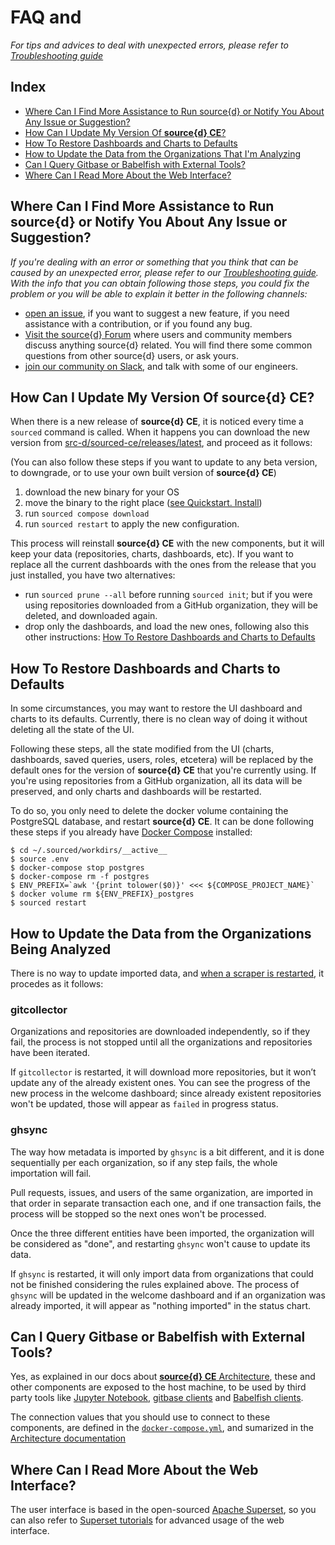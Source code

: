 # FAQ and 

_For tips and advices to deal with unexpected errors, please refer to [Troubleshooting guide](./troubleshooting.md)_

## Index

- [Where Can I Find More Assistance to Run source{d} or Notify You About Any Issue or Suggestion?](#where-can-i-find-more-assistance-to-run-source-d-or-notify-you-about-any-issue-or-suggestion)
- [How Can I Update My Version Of **source{d} CE**?](#how-can-i-update-my-version-of-source-d-ce)
- [How To Restore Dashboards and Charts to Defaults](#how-to-restore-dashboards-and-charts-to-defaults)
- [How to Update the Data from the Organizations That I'm Analyzing](#how-to-update-the-data-from-the-organizations-being-analyzed)
- [Can I Query Gitbase or Babelfish with External Tools?](#can-i-query-gitbase-or-babelfish-with-external-tools)
- [Where Can I Read More About the Web Interface?](#where-can-i-read-more-about-the-web-interface)


## Where Can I Find More Assistance to Run source{d} or Notify You About Any Issue or Suggestion?

_If you're dealing with an error or something that you think that can be caused
by an unexpected error, please refer to our [Troubleshooting guide](./troubleshooting.md).
With the info that you can obtain following those steps, you could fix the problem
or you will be able to explain it better in the following channels:_

* [open an issue](https://github.com/src-d/sourced-ce/issues), if you want to
suggest a new feature, if you need assistance with a contribution, or if you
found any bug.
* [Visit the source{d} Forum](https://forum.sourced.tech) where users and community
members discuss anything source{d} related. You will find there some common questions
from other source{d} users, or ask yours.
* [join our community on Slack](https://sourced-community.slack.com/join/shared_invite/enQtMjc4Njk5MzEyNzM2LTFjNzY4NjEwZGEwMzRiNTM4MzRlMzQ4MmIzZjkwZmZlM2NjODUxZmJjNDI1OTcxNDAyMmZlNmFjODZlNTg0YWM),
and talk with some of our engineers.


## How Can I Update My Version Of source{d} CE?

When there is a new release of **source{d} CE**, it is noticed every time a `sourced`
command is called. When it happens you can download the new version from
[src-d/sourced-ce/releases/latest](https://github.com/src-d/sourced-ce/releases/latest),
and proceed as it follows:

(You can also follow these steps if you want to update to any beta version, to
downgrade, or to use your own built version of **source{d} CE**)

1. download the new binary for your OS
1. move the binary to the right place ([see Quickstart. Install](quickstart/2-install-sourced.md))
1. run `sourced compose download`
1. run `sourced restart` to apply the new configuration.

This process will reinstall **source{d} CE** with the new components, but it will
keep your data (repositories, charts, dashboards, etc). If you want to replace
all the current dashboards with the ones from the release that you just installed,
you have two alternatives:

- run `sourced prune --all` before running `sourced init`; but if you were using
repositories downloaded from a GitHub organization, they will be deleted, and
downloaded again.
- drop only the dashboards, and load the new ones, following also this other
instructions: [How To Restore Dashboards and Charts to Defaults](#how-to-restore-dashboards-and-charts-to-defaults)


## How To Restore Dashboards and Charts to Defaults

In some circumstances, you may want to restore the UI dashboard and charts to
its defaults. Currently, there is no clean way of doing it without deleting all
the state of the UI.

Following these steps, all the state modified from the UI (charts, dashboards,
saved queries, users, roles, etcetera) will be replaced by the default ones for
the version of **source{d} CE** that you're currently using. If you're using
repositories from a GitHub organization, all its data will be preserved, and only
charts and dashboards will be restarted.

To do so, you only need to delete the docker volume containing the PostgreSQL
database, and restart **source{d} CE**. It can be done following these steps if
you already have [Docker Compose](https://docs.docker.com/compose/) installed:

```shell
$ cd ~/.sourced/workdirs/__active__
$ source .env
$ docker-compose stop postgres
$ docker-compose rm -f postgres
$ ENV_PREFIX=`awk '{print tolower($0)}' <<< ${COMPOSE_PROJECT_NAME}`
$ docker volume rm ${ENV_PREFIX}_postgres
$ sourced restart
```


## How to Update the Data from the Organizations Being Analyzed

There is no way to update imported data, and
[when a scraper is restarted](./troubleshooting.md#how-can-i-restart-one-scraper),
it procedes as it follows:

### gitcollector

Organizations and repositories are downloaded independently, so if they fail,
the process is not stopped until all the organizations and repositories have been
iterated.

If `gitcollector` is restarted, it will download more repositories, but it won’t
update any of the already existent ones. You can see the progress of the new process
in the welcome dashboard; since already existent repositories won't be updated,
those will appear as `failed` in progress status.

### ghsync

The way how metadata is imported by `ghsync` is a bit different, and it is done
sequentially per each organization, so if any step fails, the whole importation
will fail.

Pull requests, issues, and users of the same organization, are imported in that
order in separate transaction each one, and if one transaction fails, the process
will be stopped so the next ones won't be processed.

Once the three different entities have been imported, the organization will be
considered as "done", and restarting `ghsync` won't cause to update its data.

If `ghsync` is restarted, it will only import data from organizations that could
not be finished considering the rules explained above. The process of `ghsync`
will be updated in the welcome dashboard and if an organization was already
imported, it will appear as "nothing imported" in the status chart.


## Can I Query Gitbase or Babelfish with External Tools?

Yes, as explained in our docs about [**source{d} CE** Architecture](./architecture.md#docker-networking),
these and other components are exposed to the host machine, to be used by third
party tools like [Jupyter Notebook](https://jupyter.org/),
[gitbase clients](https://docs.sourced.tech/gitbase/using-gitbase/supported-clients)
and [Babelfish clients](https://docs.sourced.tech/babelfish/using-babelfish/clients).

The connection values that you should use to connect to these components, are
defined in the [`docker-compose.yml`](../docker-compose.yml), and sumarized in
the [Architecture documentation](./architecture.md#docker-networking)


## Where Can I Read More About the Web Interface?

The user interface is based in the open-sourced [Apache Superset](http://superset.apache.org),
so you can also refer to [Superset tutorials](http://superset.apache.org/tutorial.html)
for advanced usage of the web interface.
